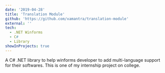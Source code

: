 ```yaml
---
date: '2019-04-28'
title: 'Translation Module'
github: 'https://github.com/xamantra/translation-module'
external: ''
tech:
  - .NET Winforms
  - C#
  - Library
showInProjects: true
---
```


A C# .NET library to help winforms developer to add multi-language support for their softwares. This is one of my internship project on college.
